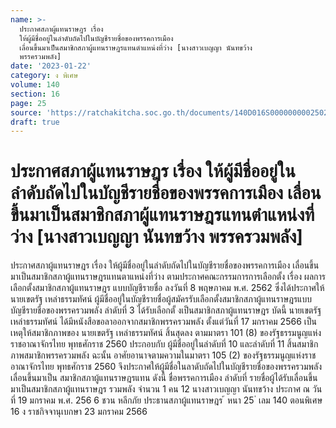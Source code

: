 ```yaml
---
name: >-
  ประกาศสภาผู้แทนราษฎร เรื่อง
  ให้ผู้มีชื่ออยู่ในลำดับถัดไปในบัญชีรายชื่อของพรรคการเมือง
  เลื่อนขึ้นมาเป็นสมาชิกสภาผู้แทนราษฎรแทนตำแหน่งที่ว่าง [นางสาวเบญญา นันทขว้าง
  พรรครวมพลัง]
date: '2023-01-22'
category: ง พิเศษ
volume: 140
section: 16
page: 25
source: 'https://ratchakitcha.soc.go.th/documents/140D016S0000000002502.pdf'
draft: true
---
```


# ประกาศสภาผู้แทนราษฎร เรื่อง ให้ผู้มีชื่ออยู่ในลำดับถัดไปในบัญชีรายชื่อของพรรคการเมือง เลื่อนขึ้นมาเป็นสมาชิกสภาผู้แทนราษฎรแทนตำแหน่งที่ว่าง [นางสาวเบญญา นันทขว้าง พรรครวมพลัง]

ประกาศสภาผู้แทนราษฎร เรื่อง ให้ผู้มีชื่ออยู่ในลำดับถัดไปในบัญชีรายชื่อของพรรคการเมือง เลื่อนขึ้นมาเป็นสมาชิกสภาผู้แทนราษฎรแทนตาแหน่งที่ว่าง ตามประกาศคณะกรรมการการเลือกตั้ง เรื่อง ผลการเลือกตั้งสมาชิกสภาผู้แทนราษฎร แบบบัญชีรายชื่อ ลงวันที่ 8 พฤษภาคม พ.ศ. 2562 ซึ่งได้ประกาศให้ นายเขตรัฐ เหล่าธรรมทัศน์ ผู้มีชื่ออยู่ในบัญชีรายชื่อผู้สมัครรับเลือกตั้งสมาชิกสภาผู้แทนราษฎรแบบบัญชีรายชื่อของพรรครวมพลัง ลำดับที่ 3 ได้รับเลือกตั้ งเป็นสมาชิกสภาผู้แทนราษฎร บัดนี้ นายเขตรัฐ เหล่าธรรมทัศน์ ได้มีหนังสือขอลาออกจากสมาชิกพรรครวมพลัง ตั้งแต่วันที่ 17 มกราคม 2566 เป็นเหตุให้สมาชิกภาพของ นายเขตรัฐ เหล่าธรรมทัศน์ สิ้นสุดลง ตามมาตรา 101 (8) ของรัฐธรรมนูญแห่งราชอาณาจักรไทย พุทธศักราช 2560 ประกอบกับ ผู้มีชื่ออยู่ในลำดับที่ 10 และลำดับที่ 11 สิ้นสมาชิกภาพสมาชิกพรรครวมพลัง ฉะนั้น อาศัยอานาจตามความในมาตรา 105 (2) ของรัฐธรรมนูญแห่งราชอาณาจักรไทย พุทธศักราช 2560 จึงประกาศให้ผู้มีชื่อในลาดับถัดไปในบัญชีรายชื่อของพรรครวมพลัง เลื่อนขึ้นมาเป็น สมาชิกสภาผู้แทนราษฎรแทน ดังนี้ ชื่อพรรคการเมือง ลำดับที่ รายชื่อผู้ได้รับเลื่อนขึ้นมาเป็นสมาชิกสภาผู้แทนราษฎร รวมพลัง จำนวน 1 คน 12 นางสาวเบญญา นันทขว้าง ประกาศ ณ วันที่ 19 มกราคม พ.ศ. 256 6 ชวน หลีกภัย ประธานสภาผู้แทนราษฎร ้ หนา 25 ่ เลม 140 ตอนพิเศษ 16 ง ราชกิจจานุเบกษา 23 มกราคม 2566
